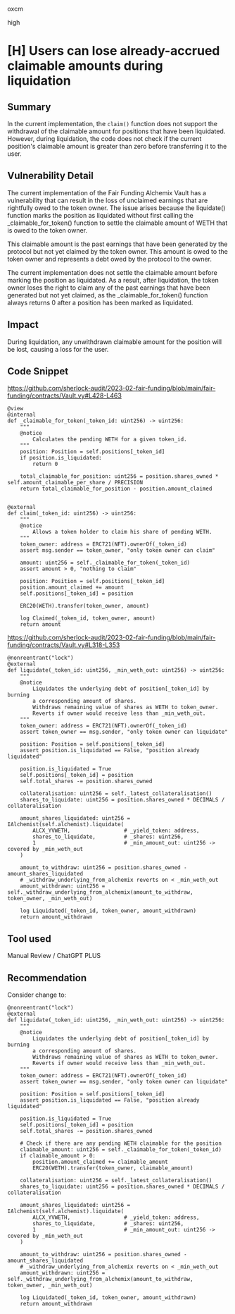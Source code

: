 oxcm

high

# [H] Users can lose already-accrued claimable amounts during liquidation

## Summary

In the current implementation, the `claim()` function does not support the withdrawal of the claimable amount for positions that have been liquidated. 
However, during liquidation, the code does not check if the current position's claimable amount is greater than zero before transferring it to the user.

## Vulnerability Detail

The current implementation of the Fair Funding Alchemix Vault has a vulnerability that can result in the loss of unclaimed earnings that are rightfully owed to the token owner. The issue arises because the liquidate() function marks the position as liquidated without first calling the _claimable_for_token() function to settle the claimable amount of WETH that is owed to the token owner. 

This claimable amount is the past earnings that have been generated by the protocol but not yet claimed by the token owner. This amount is owed to the token owner and represents a debt owed by the protocol to the owner. 

The current implementation does not settle the claimable amount before marking the position as liquidated. As a result, after liquidation, the token owner loses the right to claim any of the past earnings that have been generated but not yet claimed, as the _claimable_for_token() function always returns 0 after a position has been marked as liquidated.

## Impact

During liquidation, any unwithdrawn claimable amount for the position will be lost, causing a loss for the user.

## Code Snippet

https://github.com/sherlock-audit/2023-02-fair-funding/blob/main/fair-funding/contracts/Vault.vy#L428-L463


```vyper=428
@view
@internal
def _claimable_for_token(_token_id: uint256) -> uint256:
    """
    @notice
        Calculates the pending WETH for a given token_id.
    """
    position: Position = self.positions[_token_id]
    if position.is_liquidated:
        return 0
    
    total_claimable_for_position: uint256 = position.shares_owned * self.amount_claimable_per_share / PRECISION
    return total_claimable_for_position - position.amount_claimed


@external
def claim(_token_id: uint256) -> uint256:
    """
    @notice
        Allows a token holder to claim his share of pending WETH.
    """
    token_owner: address = ERC721(NFT).ownerOf(_token_id)
    assert msg.sender == token_owner, "only token owner can claim"

    amount: uint256 = self._claimable_for_token(_token_id)
    assert amount > 0, "nothing to claim"

    position: Position = self.positions[_token_id]
    position.amount_claimed += amount
    self.positions[_token_id] = position
    
    ERC20(WETH).transfer(token_owner, amount)

    log Claimed(_token_id, token_owner, amount)
    return amount

```


https://github.com/sherlock-audit/2023-02-fair-funding/blob/main/fair-funding/contracts/Vault.vy#L318-L353

```vyper=318
@nonreentrant("lock")
@external
def liquidate(_token_id: uint256, _min_weth_out: uint256) -> uint256:
    """
    @notice
        Liquidates the underlying debt of position[_token_id] by burning
        a corresponding amount of shares.
        Withdraws remaining value of shares as WETH to token_owner.
        Reverts if owner would receive less than _min_weth_out.
    """
    token_owner: address = ERC721(NFT).ownerOf(_token_id)
    assert token_owner == msg.sender, "only token owner can liquidate"

    position: Position = self.positions[_token_id]
    assert position.is_liquidated == False, "position already liquidated"
    
    position.is_liquidated = True
    self.positions[_token_id] = position
    self.total_shares -= position.shares_owned

    collateralisation: uint256 = self._latest_collateralisation()
    shares_to_liquidate: uint256 = position.shares_owned * DECIMALS / collateralisation

    amount_shares_liquidated: uint256 = IAlchemist(self.alchemist).liquidate(
        ALCX_YVWETH,                 # _yield_token: address,
        shares_to_liquidate,         # _shares: uint256,
        1                            # _min_amount_out: uint256 -> covered by _min_weth_out
    )

    amount_to_withdraw: uint256 = position.shares_owned - amount_shares_liquidated
    # _withdraw_underlying_from_alchemix reverts on < _min_weth_out
    amount_withdrawn: uint256 = self._withdraw_underlying_from_alchemix(amount_to_withdraw, token_owner, _min_weth_out)

    log Liquidated(_token_id, token_owner, amount_withdrawn)
    return amount_withdrawn

```

## Tool used

Manual Review / ChatGPT PLUS


## Recommendation

Consider change to:

```vyper
@nonreentrant("lock")
@external
def liquidate(_token_id: uint256, _min_weth_out: uint256) -> uint256:
    """
    @notice
        Liquidates the underlying debt of position[_token_id] by burning
        a corresponding amount of shares.
        Withdraws remaining value of shares as WETH to token_owner.
        Reverts if owner would receive less than _min_weth_out.
    """
    token_owner: address = ERC721(NFT).ownerOf(_token_id)
    assert token_owner == msg.sender, "only token owner can liquidate"

    position: Position = self.positions[_token_id]
    assert position.is_liquidated == False, "position already liquidated"
    
    position.is_liquidated = True
    self.positions[_token_id] = position
    self.total_shares -= position.shares_owned

    # Check if there are any pending WETH claimable for the position
    claimable_amount: uint256 = self._claimable_for_token(_token_id)
    if claimable_amount > 0:
        position.amount_claimed += claimable_amount
        ERC20(WETH).transfer(token_owner, claimable_amount)

    collateralisation: uint256 = self._latest_collateralisation()
    shares_to_liquidate: uint256 = position.shares_owned * DECIMALS / collateralisation

    amount_shares_liquidated: uint256 = IAlchemist(self.alchemist).liquidate(
        ALCX_YVWETH,                 # _yield_token: address,
        shares_to_liquidate,         # _shares: uint256,
        1                            # _min_amount_out: uint256 -> covered by _min_weth_out
    )

    amount_to_withdraw: uint256 = position.shares_owned - amount_shares_liquidated
    # _withdraw_underlying_from_alchemix reverts on < _min_weth_out
    amount_withdrawn: uint256 = self._withdraw_underlying_from_alchemix(amount_to_withdraw, token_owner, _min_weth_out)

    log Liquidated(_token_id, token_owner, amount_withdrawn)
    return amount_withdrawn
```